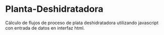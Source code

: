 # Planta-Deshidratadora
Cálculo de flujos de proceso de plata deshidratadora utilizando javascript con entrada de datos en interfaz html.
